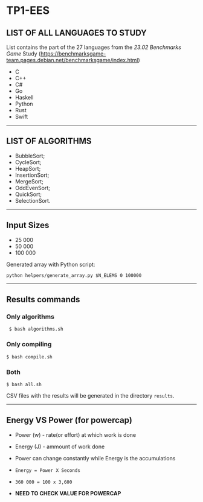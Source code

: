# TP1-EES

## LIST OF ALL LANGUAGES TO STUDY

List contains the part of the 27 languages from the *23.02 Benchmarks Game* Study (https://benchmarksgame-team.pages.debian.net/benchmarksgame/index.html)

- C
- C++ 
- C#
- Go
- Haskell 
- Python
- Rust
- Swift

-----------

## LIST OF ALGORITHMS

- BubbleSort;
- CycleSort;
- HeapSort;
- InsertionSort;
- MergeSort;
- OddEvenSort;
- QuickSort;
- SelectionSort.

----------

## Input Sizes

- 25 000
- 50 000
- 100 000

Generated array with Python script:

`python helpers/generate_array.py $N_ELEMS 0 100000`

------------

## Results commands

### Only algorithms

```  $ bash algorithms.sh ```

### Only compiling

``` $ bash compile.sh ```

### Both

``` $ bash all.sh ```

CSV files with the results will be generated in the directory `results`.

---------------


## Energy VS Power (for powercap)


- Power (w) - rate(or effort) at which work is done  
- Energy (J) - ammount of work done
- Power can change constantly while Energy is the accumulations

- `Energy = Power X Seconds ` 

- `360 000 = 100 x 3,600`

- **NEED TO CHECK VALUE FOR POWERCAP**